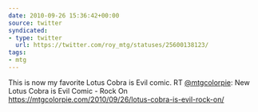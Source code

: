 ```yaml
---
date: 2010-09-26 15:36:42+00:00
source: twitter
syndicated:
- type: twitter
  url: https://twitter.com/roy_mtg/statuses/25600138123/
tags:
- mtg
---
```


This is now my favorite Lotus Cobra is Evil comic. RT [@mtgcolorpie](https://twitter.com/mtgcolorpie/): New Lotus Cobra is Evil Comic - Rock On https://mtgcolorpie.com/2010/09/26/lotus-cobra-is-evil-rock-on/